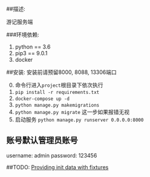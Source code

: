 ##描述:

游记服务端

###环境依赖:

1. python == 3.6
2. pip3 == 9.0.1
3. docker

##安装:
安装前请预留8000, 8088, 13306端口

0.  命令行进入`project`根目录下依次执行
1.  `pip install -r requirements.txt`
2.  `docker-compose up -d`
3.  `python manage.py makemigrations`
4.  `python manage.py migrate` 这一步如果报错无视
5.  启动服务 `python manage.py runserver 0.0.0.0:8000`

## 账号默认管理员账号
username: admin
password: 123456

##TODO:
[Providing init data with fixtures](https://docs.djangoproject.com/en/1.10/howto/initial-data/)

